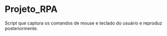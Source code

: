 # Projeto_RPA
Script que captura os comandos de mouse e teclado do usuário e reproduz posteriormente. 

